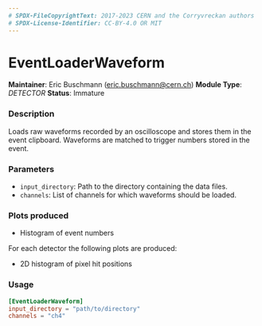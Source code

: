 ```yaml
---
# SPDX-FileCopyrightText: 2017-2023 CERN and the Corryvreckan authors
# SPDX-License-Identifier: CC-BY-4.0 OR MIT
---
```

# EventLoaderWaveform
**Maintainer**: Eric Buschmann (eric.buschmann@cern.ch)
**Module Type**: *DETECTOR*
**Status**: Immature

### Description
Loads raw waveforms recorded by an oscilloscope and stores them in the event clipboard. 
Waveforms are matched to trigger numbers stored in the event.

### Parameters
* `input_directory`: Path to the directory containing the data files.
* `channels`: List of channels for which waveforms should be loaded.

### Plots produced
* Histogram of event numbers

For each detector the following plots are produced:

* 2D histogram of pixel hit positions

### Usage
```toml
[EventLoaderWaveform]
input_directory = "path/to/directory"
channels = "ch4"
```
